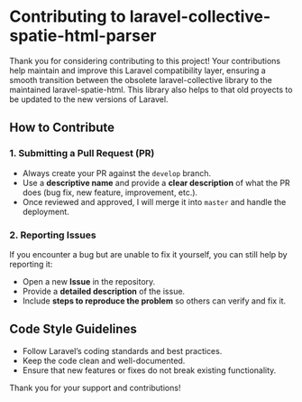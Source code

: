 # Contributing to laravel-collective-spatie-html-parser

Thank you for considering contributing to this project! Your contributions help maintain and improve this Laravel compatibility layer, ensuring a smooth transition between the obsolete laravel-collective library to the maintained laravel-spatie-html. This library also helps to that old proyects to be updated to the new versions of Laravel.

## How to Contribute

### 1. Submitting a Pull Request (PR)
- Always create your PR against the `develop` branch.
- Use a **descriptive name** and provide a **clear description** of what the PR does (bug fix, new feature, improvement, etc.).
- Once reviewed and approved, I will merge it into `master` and handle the deployment.

### 2. Reporting Issues
If you encounter a bug but are unable to fix it yourself, you can still help by reporting it:
- Open a new **Issue** in the repository.
- Provide a **detailed description** of the issue.
- Include **steps to reproduce the problem** so others can verify and fix it.

## Code Style Guidelines
- Follow Laravel’s coding standards and best practices.
- Keep the code clean and well-documented.
- Ensure that new features or fixes do not break existing functionality.

Thank you for your support and contributions!
